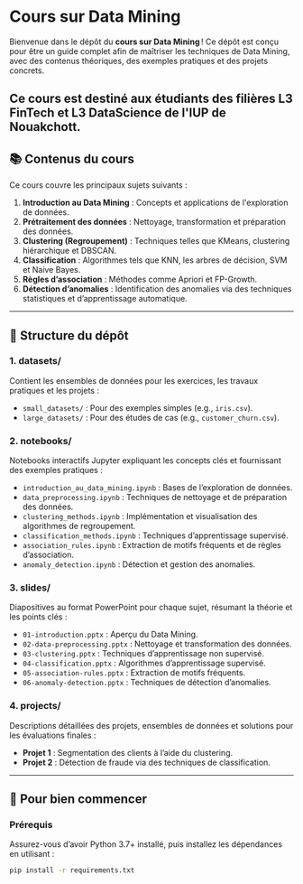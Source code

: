 # Cours sur Data Mining

Bienvenue dans le dépôt du **cours sur Data Mining** ! Ce dépôt est conçu pour être un guide complet afin de maîtriser les techniques de Data Mining, avec des contenus théoriques, des exemples pratiques et des projets concrets.

Ce cours est destiné aux étudiants des filières **L3 FinTech** et **L3 DataScience** de l'IUP de Nouakchott.
---

## 📚 Contenus du cours
Ce cours couvre les principaux sujets suivants :  
1. **Introduction au Data Mining** : Concepts et applications de l'exploration de données.  
2. **Prétraitement des données** : Nettoyage, transformation et préparation des données.  
3. **Clustering (Regroupement)** : Techniques telles que KMeans, clustering hiérarchique et DBSCAN.  
4. **Classification** : Algorithmes tels que KNN, les arbres de décision, SVM et Naive Bayes.  
5. **Règles d’association** : Méthodes comme Apriori et FP-Growth.  
6. **Détection d’anomalies** : Identification des anomalies via des techniques statistiques et d’apprentissage automatique.  
---

## 📂 Structure du dépôt

### 1. **datasets/**
Contient les ensembles de données pour les exercices, les travaux pratiques et les projets :  
- `small_datasets/` : Pour des exemples simples (e.g., `iris.csv`).  
- `large_datasets/` : Pour des études de cas (e.g., `customer_churn.csv`).  

### 2. **notebooks/**
Notebooks interactifs Jupyter expliquant les concepts clés et fournissant des exemples pratiques :  
- `introduction_au_data_mining.ipynb` : Bases de l’exploration de données.  
- `data_preprocessing.ipynb` : Techniques de nettoyage et de préparation des données.  
- `clustering_methods.ipynb` : Implémentation et visualisation des algorithmes de regroupement.  
- `classification_methods.ipynb` : Techniques d’apprentissage supervisé.  
- `association_rules.ipynb` : Extraction de motifs fréquents et de règles d’association.  
- `anomaly_detection.ipynb` : Détection et gestion des anomalies.  

### 3. **slides/**
Diapositives au format PowerPoint pour chaque sujet, résumant la théorie et les points clés :  
- `01-introduction.pptx` : Aperçu du Data Mining.  
- `02-data-preprocessing.pptx` : Nettoyage et transformation des données.  
- `03-clustering.pptx` : Techniques d’apprentissage non supervisé.  
- `04-classification.pptx` : Algorithmes d’apprentissage supervisé.  
- `05-association-rules.pptx` : Extraction de motifs fréquents.  
- `06-anomaly-detection.pptx` : Techniques de détection d’anomalies.  

### 4. **projects/**
Descriptions détaillées des projets, ensembles de données et solutions pour les évaluations finales :  
- **Projet 1** : Segmentation des clients à l’aide du clustering.  
- **Projet 2** : Détection de fraude via des techniques de classification.  

---

## 🚀 Pour bien commencer

### Prérequis
Assurez-vous d’avoir Python 3.7+ installé, puis installez les dépendances en utilisant :  
```bash
pip install -r requirements.txt
